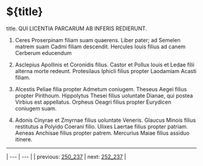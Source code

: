 # ${title}

title. QUI LICENTIA PARCARUM AB INFERIS REDIERUNT.



1. Ceres Proserpinam filiam suam quaerens. Liber pater; ad Semelen matrem suam Cadmi filiam descendit. Hercules Iouis filius ad canem Cerberum educendum



2. Asclepius Apollinis et Coronidis filius. Castor et Pollux Iouis et Ledae filii alterna morte redeunt. Protesilaus Iphicli filius propter Laodamiam Acasti filiam.



3. Alcestis Peliae filia propter Admetum coniugem. Theseus Aegei filius propter Pirithoum. Hippolytus Thesei filius uoluntate Dianae, qui postea Virbius est appellatus. Orpheus Oeagri filius propter Eurydicen coniugem suam.



4. Adonis Cinyrae et Zmyrnae filius uoluntate Veneris. Glaucus Minois filius restitutus a Polyido Coerani filio. Ulixes Laertae filius propter patriam. Aeneas Anchisae filius propter patrem. Mercurius Maiae filius assiduo itinere.



---

| --- | --- |
| previous: [250_237](../250_237/) | next: [252_237](../252_237/) |